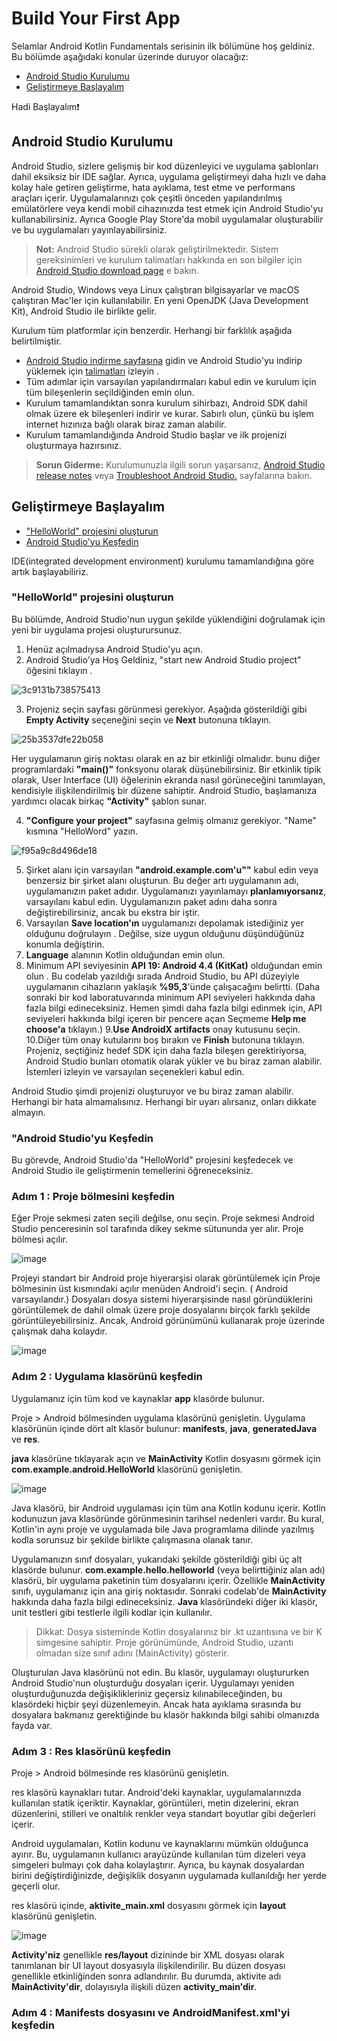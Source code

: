 # Build Your First App

Selamlar Android Kotlin Fundamentals serisinin ilk bölümüne hoş geldiniz. Bu bölümde aşağıdaki konular üzerinde duruyor olacağız:

- [Android Studio Kurulumu](#kurulum)
- [Geliştirmeye Başlayalım](#başlangıç)

Hadi Başlayalım❗


## <a name="kurulum"></a>Android Studio Kurulumu

Android Studio, sizlere gelişmiş bir kod düzenleyici ve uygulama şablonları dahil eksiksiz bir IDE sağlar. Ayrıca, uygulama geliştirmeyi daha hızlı ve daha kolay hale getiren geliştirme, hata ayıklama, test etme ve performans araçları içerir. Uygulamalarınızı çok çeşitli önceden yapılandırılmış emülatörlere veya kendi mobil cihazınızda test etmek için Android Studio'yu kullanabilirsiniz. Ayrıca Google Play Store'da mobil uygulamalar oluşturabilir ve bu uygulamaları yayınlayabilirsiniz.

> **Not:**  Android Studio sürekli olarak geliştirilmektedir. Sistem gereksinimleri ve kurulum talimatları hakkında en son bilgiler için [ Android Studio download page](https://developer.android.com/studio/) e bakın.

Android Studio, Windows veya Linux çalıştıran bilgisayarlar ve macOS çalıştıran Mac'ler için kullanılabilir. En yeni OpenJDK (Java Development Kit), Android Studio ile birlikte gelir.

Kurulum tüm platformlar için benzerdir. Herhangi bir farklılık aşağıda belirtilmiştir.

- [Android Studio indirme sayfasına](https://developer.android.com/studio/) gidin ve Android Studio'yu indirip yüklemek için [talimatları](https://developer.android.com/studio/install.html) izleyin .
- Tüm adımlar için varsayılan yapılandırmaları kabul edin ve kurulum için tüm bileşenlerin seçildiğinden emin olun.
- Kurulum tamamlandıktan sonra kurulum sihirbazı, Android SDK dahil olmak üzere ek bileşenleri indirir ve kurar. Sabırlı olun, çünkü bu işlem internet hızınıza bağlı  olarak biraz zaman alabilir.
- Kurulum tamamlandığında Android Studio başlar ve ilk projenizi oluşturmaya hazırsınız.

> **Sorun Giderme:** Kurulumunuzla ilgili sorun yaşarsanız, [Android Studio release notes](https://developer.android.com/studio/releases/index.html) veya [Troubleshoot Android Studio.](https://developer.android.com/studio/troubleshoot) sayfalarına bakın.




## <a name="başlangıç"></a>Geliştirmeye Başlayalım

- ["HelloWorld" projesini oluşturun](#1)
- [Android Studio'yu Keşfedin](#2)

IDE(integrated development environment) kurulumu tamamlandığına göre artık başlayabiliriz.

### <a name="1"></a>"HelloWorld" projesini oluşturun

Bu bölümde, Android Studio'nun uygun şekilde yüklendiğini doğrulamak için yeni bir uygulama projesi oluşturursunuz.

1. Henüz açılmadıysa Android Studio'yu açın.
2. Android Studio'ya Hoş Geldiniz, "start new Android Studio project" öğesini tıklayın .

![3c9131b738575413](https://user-images.githubusercontent.com/70329389/139844998-5aa1805f-4ecd-4dd9-b38f-2cdb66a80a87.png)

3. Projeniz seçin sayfası görünmesi gerekiyor. Aşağıda gösterildiği gibi **Empty Activity** seçeneğini seçin ve **Next** butonuna tıklayın.

![25b3537dfe22b058](https://user-images.githubusercontent.com/70329389/139845733-46597e5a-e2dd-4a54-a225-cb7f1c34ca7f.png)

Her uygulamanın giriş noktası olarak en az bir etkinliği olmalıdır. bunu diğer programlardaki **"main()"** fonksyonu olarak düşünebilirsiniz. Bir etkinlik tipik olarak, User Interface (UI) öğelerinin ekranda nasıl görüneceğini tanımlayan, kendisiyle ilişkilendirilmiş bir düzene sahiptir. Android Studio, başlamanıza yardımcı olacak birkaç **"Activity"** şablon sunar.

4. **"Configure your project"** sayfasına gelmiş olmanız gerekiyor. "Name" kısmına "HelloWord" yazın.

![f95a9c8d496de18](https://user-images.githubusercontent.com/70329389/139894687-0e6fb8b6-c3aa-494c-86a6-8e78444b8431.png)

5. Şirket alanı için varsayılan **"android.example.com'u""** kabul edin veya benzersiz bir şirket alanı oluşturun. Bu değer artı uygulamanın adı, uygulamanızın paket adıdır. Uygulamanızı yayınlamayı **planlamıyorsanız**, varsayılanı kabul edin. Uygulamanızın paket adını daha sonra değiştirebilirsiniz, ancak bu ekstra bir iştir.
6. Varsayılan **Save location'ın** uygulamanızı depolamak istediğiniz yer olduğunu doğrulayın . Değilse, size uygun olduğunu düşündüğünüz konumla değiştirin.
7. **Language** alanının Kotlin olduğundan emin olun.
8. Minimum API seviyesinin **API 19: Android 4.4 (KitKat)** olduğundan emin olun . Bu codelab yazıldığı sırada Android Studio, bu API düzeyiyle uygulamanın cihazların yaklaşık **%95,3**'ünde çalışacağını belirtti.
(Daha sonraki bir kod laboratuvarında minimum API seviyeleri hakkında daha fazla bilgi edineceksiniz. Hemen şimdi daha fazla bilgi edinmek için, API seviyeleri hakkında bilgi içeren bir pencere açan Seçmeme **Help me choose'a** tıklayın.)
9.**Use AndroidX artifacts** onay kutusunu seçin.
10.Diğer tüm onay kutularını boş bırakın ve **Finish** butonuna tıklayın. Projeniz, seçtiğiniz hedef SDK için daha fazla bileşen gerektiriyorsa, Android Studio bunları otomatik olarak yükler ve bu biraz zaman alabilir. İstemleri izleyin ve varsayılan seçenekleri kabul edin.

Android Studio şimdi projenizi oluşturuyor ve bu biraz zaman alabilir. Herhangi bir hata almamalısınız. Herhangi bir uyarı alırsanız, onları dikkate almayın.

### <a name="2"></a>"Android Studio'yu Keşfedin

Bu görevde, Android Studio'da "HelloWorld" projesini keşfedecek ve Android Studio ile geliştirmenin temellerini öğreneceksiniz.

### Adım 1 : Proje bölmesini keşfedin

Eğer Proje sekmesi zaten seçili değilse, onu seçin. Proje sekmesi Android Studio penceresinin sol tarafında dikey sekme sütununda yer alır. Proje bölmesi açılır.

![image](https://user-images.githubusercontent.com/70329389/139906364-713de209-3f66-4efd-b7ec-e0438224f5d4.png)

Projeyi standart bir Android proje hiyerarşisi olarak görüntülemek için Proje bölmesinin üst kısmındaki açılır menüden Android'i seçin. ( Android varsayılandır.) Dosyaları dosya sistemi hiyerarşisinde nasıl göründüklerini görüntülemek de dahil olmak üzere proje dosyalarını birçok farklı şekilde görüntüleyebilirsiniz. Ancak, Android görünümünü kullanarak proje üzerinde çalışmak daha kolaydır.

![image](https://user-images.githubusercontent.com/70329389/139906481-cebee99a-6cad-4735-baf4-f1af0aa8e723.png)

### Adım 2 : Uygulama klasörünü keşfedin

Uygulamanız için tüm kod ve kaynaklar **app** klasörde bulunur.

Proje > Android bölmesinden uygulama klasörünü genişletin. Uygulama klasörünün içinde dört alt klasör bulunur: **manifests**, **java**, **generatedJava** ve **res**.

**java** klasörüne tıklayarak açın ve **MainActivity** Kotlin dosyasını görmek için **com.example.android.HelloWorld** klasörünü genişletin.

![image](https://user-images.githubusercontent.com/70329389/139907844-54f6babe-e8f3-487b-9f39-4d364dfdb695.png)

Java klasörü, bir Android uygulaması için tüm ana Kotlin kodunu içerir. Kotlin kodunuzun java klasöründe görünmesinin tarihsel nedenleri vardır. Bu kural, Kotlin'in aynı proje ve uygulamada bile Java programlama dilinde yazılmış kodla sorunsuz bir şekilde birlikte çalışmasına olanak tanır.

Uygulamanızın sınıf dosyaları, yukarıdaki şekilde gösterildiği gibi üç alt klasörde bulunur. **com.example.hello.helloworld** (veya belirttiğiniz alan adı) klasörü, bir uygulama paketinin tüm dosyalarını içerir. Özellikle **MainActivity** sınıfı, uygulamanız için ana giriş noktasıdır. Sonraki codelab'de **MainActivity** hakkında daha fazla bilgi edineceksiniz. **Java** klasöründeki diğer iki klasör, unit testleri gibi testlerle ilgili kodlar için kullanılır.

> Dikkat: Dosya sisteminde Kotlin dosyalarınız bir .kt uzantısına ve bir K simgesine sahiptir. Proje görünümünde, Android Studio, uzantı olmadan size sınıf adını (MainActivity) gösterir.

Oluşturulan Java klasörünü not edin. Bu klasör, uygulamayı oluştururken Android Studio'nun oluşturduğu dosyaları içerir. Uygulamayı yeniden oluşturduğunuzda değişiklikleriniz geçersiz kılınabileceğinden, bu klasördeki hiçbir şeyi düzenlemeyin. Ancak hata ayıklama sırasında bu dosyalara bakmanız gerektiğinde bu klasör hakkında bilgi sahibi olmanızda fayda var.

### Adım 3 : Res klasörünü keşfedin

Proje > Android bölmesinde res klasörünü genişletin.

res klasörü kaynakları tutar. Android'deki kaynaklar, uygulamalarınızda kullanılan statik içeriktir. Kaynaklar, görüntüleri, metin dizelerini, ekran düzenlerini, stilleri ve onaltılık renkler veya standart boyutlar gibi değerleri içerir.

Android uygulamaları, Kotlin kodunu ve kaynaklarını mümkün olduğunca ayırır. Bu, uygulamanın kullanıcı arayüzünde kullanılan tüm dizeleri veya simgeleri bulmayı çok daha kolaylaştırır. Ayrıca, bu kaynak dosyalardan birini değiştirdiğinizde, değişiklik dosyanın uygulamada kullanıldığı her yerde geçerli olur.

res klasörü içinde, **aktivite_main.xml** dosyasını görmek için **layout** klasörünü genişletin.

![image](https://user-images.githubusercontent.com/70329389/139909735-3c1a17fb-b3bc-48a8-8550-d410547331e0.png)

**Activity'niz** genellikle **res/layout** dizininde bir XML dosyası olarak tanımlanan bir UI layout dosyasıyla ilişkilendirilir. Bu düzen dosyası genellikle etkinliğinden sonra adlandırılır. Bu durumda, aktivite adı **MainActivity'dir**, dolayısıyla ilişkili düzen **activity_main'dir**.

### Adım 4 : Manifests dosyasını ve AndroidManifest.xml'yi keşfedin





